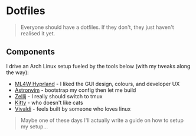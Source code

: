 # Dotfiles

> Everyone should have a dotfiles. If they don't, they just haven't realised it yet.

## Components

I drive an Arch Linux setup fueled by the tools below (with my tweaks along the way):

- [ML4W Hyprland](https://www.ml4w.com) - I liked the GUI design, colours, and developer UX
- [Astronvim](https://astronvim.com) - bootstrap my config then let me build
- [Zellij](https://zellij.dev) - I really should switch to tmux
- [Kitty](https://sw.kovidgoyal.net/kitty/) - who doesn't like cats
- [Vivaldi](https://vivaldi.com) - feels built by someone who loves linux

> Maybe one of these days I'll actually write a guide on how to setup my setup...
